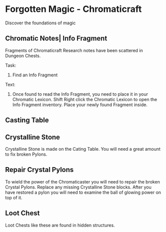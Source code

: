 Forgotten Magic - Chromaticraft
===============================
Discover the foundations of magic


Chromatic Notes| Info Fragment
------------------------------

Fragments of Chromaticraft Research notes have been scattered in Dungeon Chests.

Task:
 1. Find an Info Fragment

Text:
 1. Once found to read the Info Fragment, you need to place it in your Chromatic Lexicon.
 Shift Right click the Chromatic Lexicon to open the Info Fragment inventory.
 Place your newly found Fragment inside.


Casting Table
-------------


Crystalline Stone
-----------------
Crystalline Stone is made on the Cating Table. You will need a great amount to fix broken Pylons.


Repair Crystal Pylons
-----------------------
To wield the power of the Chromaticaster you will need to repair the broken Crystal Pylons.
Replace any missing Crystalline Stone blocks.
After you have restored a pylon you will need to examine the ball of glowing power on top of it.


Loot Chest
----------
Loot Chests like these are found in hidden structures.
